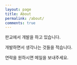 ```yaml
---
layout: page
title: About
permalink: /about/
comments: true
---
```


판교에서 개발을 하고 있습니다.

개발하면서 생각나는 것들을 적습니다.

연락을 원하시면 메일을 보내주세요.
